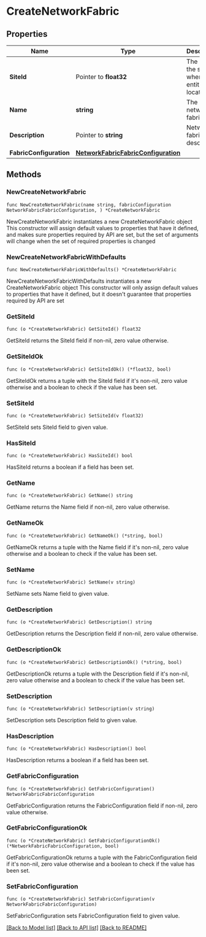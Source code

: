 # CreateNetworkFabric

## Properties

Name | Type | Description | Notes
------------ | ------------- | ------------- | -------------
**SiteId** | Pointer to **float32** | The ID of the site where the entity is located. | [optional] 
**Name** | **string** | The network fabric name | 
**Description** | Pointer to **string** | Network fabric description | [optional] 
**FabricConfiguration** | [**NetworkFabricFabricConfiguration**](NetworkFabricFabricConfiguration.md) |  | 

## Methods

### NewCreateNetworkFabric

`func NewCreateNetworkFabric(name string, fabricConfiguration NetworkFabricFabricConfiguration, ) *CreateNetworkFabric`

NewCreateNetworkFabric instantiates a new CreateNetworkFabric object
This constructor will assign default values to properties that have it defined,
and makes sure properties required by API are set, but the set of arguments
will change when the set of required properties is changed

### NewCreateNetworkFabricWithDefaults

`func NewCreateNetworkFabricWithDefaults() *CreateNetworkFabric`

NewCreateNetworkFabricWithDefaults instantiates a new CreateNetworkFabric object
This constructor will only assign default values to properties that have it defined,
but it doesn't guarantee that properties required by API are set

### GetSiteId

`func (o *CreateNetworkFabric) GetSiteId() float32`

GetSiteId returns the SiteId field if non-nil, zero value otherwise.

### GetSiteIdOk

`func (o *CreateNetworkFabric) GetSiteIdOk() (*float32, bool)`

GetSiteIdOk returns a tuple with the SiteId field if it's non-nil, zero value otherwise
and a boolean to check if the value has been set.

### SetSiteId

`func (o *CreateNetworkFabric) SetSiteId(v float32)`

SetSiteId sets SiteId field to given value.

### HasSiteId

`func (o *CreateNetworkFabric) HasSiteId() bool`

HasSiteId returns a boolean if a field has been set.

### GetName

`func (o *CreateNetworkFabric) GetName() string`

GetName returns the Name field if non-nil, zero value otherwise.

### GetNameOk

`func (o *CreateNetworkFabric) GetNameOk() (*string, bool)`

GetNameOk returns a tuple with the Name field if it's non-nil, zero value otherwise
and a boolean to check if the value has been set.

### SetName

`func (o *CreateNetworkFabric) SetName(v string)`

SetName sets Name field to given value.


### GetDescription

`func (o *CreateNetworkFabric) GetDescription() string`

GetDescription returns the Description field if non-nil, zero value otherwise.

### GetDescriptionOk

`func (o *CreateNetworkFabric) GetDescriptionOk() (*string, bool)`

GetDescriptionOk returns a tuple with the Description field if it's non-nil, zero value otherwise
and a boolean to check if the value has been set.

### SetDescription

`func (o *CreateNetworkFabric) SetDescription(v string)`

SetDescription sets Description field to given value.

### HasDescription

`func (o *CreateNetworkFabric) HasDescription() bool`

HasDescription returns a boolean if a field has been set.

### GetFabricConfiguration

`func (o *CreateNetworkFabric) GetFabricConfiguration() NetworkFabricFabricConfiguration`

GetFabricConfiguration returns the FabricConfiguration field if non-nil, zero value otherwise.

### GetFabricConfigurationOk

`func (o *CreateNetworkFabric) GetFabricConfigurationOk() (*NetworkFabricFabricConfiguration, bool)`

GetFabricConfigurationOk returns a tuple with the FabricConfiguration field if it's non-nil, zero value otherwise
and a boolean to check if the value has been set.

### SetFabricConfiguration

`func (o *CreateNetworkFabric) SetFabricConfiguration(v NetworkFabricFabricConfiguration)`

SetFabricConfiguration sets FabricConfiguration field to given value.



[[Back to Model list]](../README.md#documentation-for-models) [[Back to API list]](../README.md#documentation-for-api-endpoints) [[Back to README]](../README.md)


